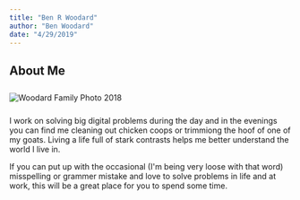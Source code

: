 ```yaml
---
title: "Ben R Woodard"
author: "Ben Woodard"
date: "4/29/2019"
---
```


## About Me

<img style="margin: 10 auto" alt="Woodard Family Photo 2018" src="/./_index_files/2018familyweb.jpeg">

I work on solving big digital problems during the day and in the evenings you can find me cleaning out chicken coops or trimmiong the hoof of one of my goats.  Living a life full of stark contrasts helps me better understand the world I live in.  

If you can put up with the occasional (I'm being very loose with that word) misspelling or grammer mistake and love to solve problems in life and at work, this will be a great place for you to spend some time.  


